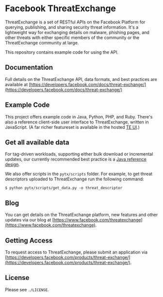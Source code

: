 # Facebook ThreatExchange

ThreatExchange is a set of RESTful APIs on the Facebook Platform for querying, publishing, and sharing security threat information. It's a lightweight way for exchanging details on malware, phishing pages, and other threats with either specific members of the community or the ThreatExchange community at large.

This repository contains example code for using the API.

## Documentation

Full details on the ThreatExchange API, data formats, and best practices are available at  [https://developers.facebook.com/docs/threat-exchange/](https://developers.facebook.com/docs/threat-exchange/)

## Example Code

This project offers example code in Java, Python, PHP, and Ruby.  There's also a reference client-side user interface to ThreatExchange, written in JavaScript. (A far richer featureset is available in the hosted [TE UI](https://developers.facebook.com/docs/threat-exchange/ui).)

## Get all available data

For tag-driven workloads, supporting either bulk download or incremental updates, our currently recommended best practice is a [Java reference design](https://github.com/facebook/ThreatExchange/blob/master/hashing/te-tag-query-java/README.md).

We also offer scripts in the `pytx/scripts` folder. For example, to get threat
descriptors uploaded to ThreatExchange run the following command:

```
$ python pytx/scripts/get_data.py -o threat_descriptor
```

## Blog

You can get details on the ThreatExchange platform, new features and other updates via our blog at [https://www.facebook.com/threatexchange](https://www.facebook.com/threatexchange).

## Getting Access

To request access to ThreatExchange, please submit an application via [https://developers.facebook.com/products/threat-exchange/](https://developers.facebook.com/products/threat-exchange/).

## License

Please see `./LICENSE`.

